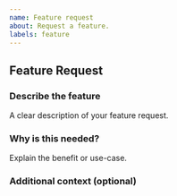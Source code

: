 ```yaml
---
name: Feature request
about: Request a feature.
labels: feature
---
```

## Feature Request

### Describe the feature
A clear description of your feature request.

### Why is this needed?
Explain the benefit or use-case.

### Additional context (optional)
